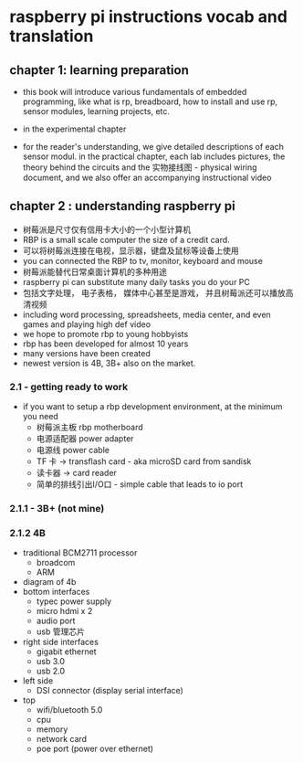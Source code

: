 # raspberry pi instructions vocab and translation

## chapter 1: learning preparation

- this book will introduce various fundamentals of embedded programming, like what is rp, breadboard, how to install and use rp, sensor modules, learning projects, etc.
- in the experimental chapter

- for the reader's understanding, we give detailed descriptions of each sensor modul.  in the practical chapter, each lab includes pictures, the theory behind the circuits and the 实物接线图 - physical wiring document, and we also offer an accompanying instructional video

## chapter 2 : understanding raspberry pi

- 树莓派是尺寸仅有信用卡大小的一个小型计算机
- RBP is a small scale computer the size of a credit card.
- 可以将树莓派连接在电视，显示器，键盘及鼠标等设备上使用
- you can connected the RBP to tv, monitor, keyboard and mouse
- 树莓派能替代日常桌面计算机的多种用途
- raspberry pi can substitute many daily tasks you do your PC
- 包括文字处理， 电子表格， 媒体中心甚至是游戏， 并且树莓派还可以播放高清视频
- including word processing, spreadsheets, media center, and even games and playing high def video
- we hope to promote rbp to young hobbyists
- rbp has been developed for almost 10 years
- many versions have been created
- newest version is 4B, 3B+ also on the market.

### 2.1 - getting ready to work

- if you want to setup a rbp development environment, at the minimum you need
  - 树莓派主板 rbp motherboard
  - 电源适配器 power adapter
  - 电源线 power cable
  - TF 卡 -> transflash card - aka microSD card from sandisk
  - 读卡器 -> card reader
  - 简单的排线引出I/O口 - simple cable that leads to io port

### 2.1.1 - 3B+ (not mine)

### 2.1.2 4B
- traditional BCM2711 processor
  - broadcom
  - ARM
- diagram of 4b
- bottom interfaces
  - typec power supply
  - micro hdmi x 2
  - audio port
  - usb 管理芯片
- right side interfaces
  - gigabit ethernet
  - usb 3.0
  - usb 2.0
- left side
  - DSI connector (display serial interface)
- top
  - wifi/bluetooth 5.0
  - cpu
  - memory
  - network card
  - poe port (power over ethernet)